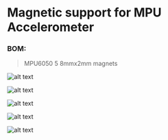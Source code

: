 # Magnetic support for MPU Accelerometer

### BOM:
> MPU6050
> 5 8mmx2mm magnets


![alt text](https://raw.githubusercontent.com/Klebiano/Magnetic-support-for-MPU-Accelerometer/master/arender1.png)

![alt text](https://raw.githubusercontent.com/Klebiano/Magnetic-support-for-MPU-Accelerometer/master/frontal.PNG)

![alt text](https://raw.githubusercontent.com/Klebiano/Magnetic-support-for-MPU-Accelerometer/master/lateral.PNG)

![alt text](https://raw.githubusercontent.com/Klebiano/Magnetic-support-for-MPU-Accelerometer/master/lateral2.PNG)

![alt text](https://raw.githubusercontent.com/Klebiano/Magnetic-support-for-MPU-Accelerometer/master/baixo.PNG)

